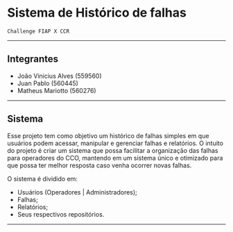 # Sistema de Histórico de falhas

`` Challenge FIAP X CCR ``

---

## Integrantes 
- João Vinicius Alves (559560)
- Juan Pablo (560445)
- Matheus Mariotto (560276)

---

## Sistema

Esse projeto tem como objetivo um histórico de falhas simples em que usuários podem acessar, manipular e gerenciar falhas e relatórios.
O intuito do projeto é criar um sistema que possa facilitar a organização das falhas para  operadores do CCO, mantendo em um sistema único e otimizado para que possa ter melhor resposta caso venha ocorrer novas falhas.

O sistema é dividido em:
- Usuários (Operadores | Administradores);
- Falhas;
- Relatórios;
- Seus respectivos repositórios.

---


